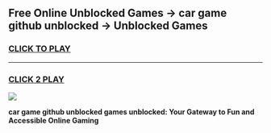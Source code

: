
## Free Online Unblocked Games → car game github unblocked → Unblocked Games
<h3>
<a href="https://premium.freeplayer.one?title=car_game_github_unblocked&ref=21F">CLICK TO PLAY</a></h3>
<hr>

<h3>
<a href="https://premium.freeplayer.one?title=car_game_github_unblocked&ref=21F">CLICK 2 PLAY</a>
  
</h3>

<a href="https://premium.freeplayer.one?title=car_game_github_unblocked&ref=21F/"><img src="https://clearcache.store/games.png"></a>


**car game github unblocked games unblocked: Your Gateway to Fun and Accessible Online Gaming**
